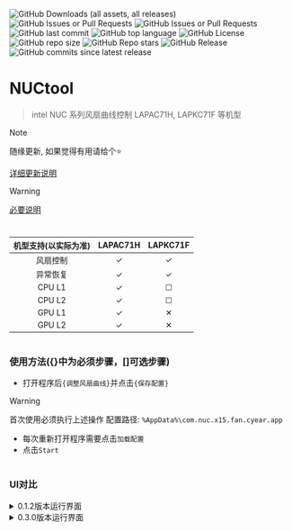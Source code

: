 
![GitHub Downloads (all assets, all releases)](https://img.shields.io/github/downloads/cyear/NUCtool/total?style=for-the-badge)
![GitHub Issues or Pull Requests](https://img.shields.io/github/issues/cyear/NUCtool?style=for-the-badge)
![GitHub Issues or Pull Requests](https://img.shields.io/github/issues-closed/cyear/NUCtool?style=for-the-badge)
![GitHub last commit](https://img.shields.io/github/last-commit/cyear/NUCtool?style=for-the-badge)
![GitHub top language](https://img.shields.io/github/languages/top/cyear/NUCtool?style=for-the-badge)
![GitHub License](https://img.shields.io/github/license/cyear/NUCtool?style=for-the-badge)
![GitHub repo size](https://img.shields.io/github/repo-size/cyear/NUCtool?style=for-the-badge)
![GitHub Repo stars](https://img.shields.io/github/stars/cyear/NUCtool?style=for-the-badge)
![GitHub Release](https://img.shields.io/github/v/release/cyear/NUCtool?style=for-the-badge)
![GitHub commits since latest release](https://img.shields.io/github/commits-since/cyear/NUCtool/latest?style=for-the-badge)

# NUCtool

> intel NUC 系列风扇曲线控制 LAPAC71H, LAPKC71F 等机型

> [!NOTE]
> 随缘更新, 如果觉得有用请给个⭐
>
> [详细更新说明](./src-tauri/NUCtoolChange.md)

> [!WARNING]
> [必要说明](assets/分析.md)

# 

|机型支持(以实际为准)|LAPAC71H|LAPKC71F|
|:--------:|:----:|:----:|
| 风扇控制 | ✓ | ✓ |
| 异常恢复 | ✓ | ✓ |
| CPU L1 | ✓ | ☐ |
| CPU L2 | ✓ | ☐ |
| GPU L1 | ✓ | ✕ |
| GPU L2 | ✓ | ✕ |

# 

### 使用方法({}中为必须步骤，[]可选步骤)
- 打开程序后`{调整风扇曲线}`并点击`{保存配置}`
> [!WARNING]
> 首次使用必须执行上述操作
> 配置路径: `%AppData%\com.nuc.x15.fan.cyear.app`
- 每次重新打开程序需要点击`加载配置`
- 点击`Start`


# 
### UI对比
<details>
  <summary>
    0.1.2版本运行界面
  </summary>

![0.1.2](assets/0.1.2.png)
</details>

<details>
  <summary>
    0.3.0版本运行界面
  </summary>

![0.3.0](assets/0.3.0.png)
</details>
